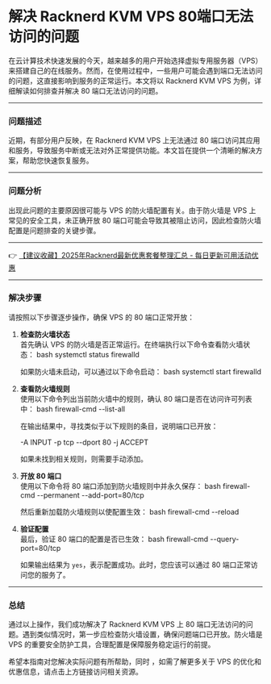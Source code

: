 # 解决 Racknerd KVM VPS 80端口无法访问的问题

在云计算技术快速发展的今天，越来越多的用户开始选择虚拟专用服务器（VPS）来搭建自己的在线服务。然而，在使用过程中，一些用户可能会遇到端口无法访问的问题，这直接影响到服务的正常运行。本文将以 Racknerd KVM VPS 为例，详细解读如何排查并解决 80 端口无法访问的问题。

---

### 问题描述

近期，有部分用户反映，在 Racknerd KVM VPS 上无法通过 80 端口访问其应用和服务，导致服务中断或无法对外正常提供功能。本文旨在提供一个清晰的解决方案，帮助您快速恢复服务。

---

### 问题分析

出现此问题的主要原因很可能与 VPS 的防火墙配置有关。由于防火墙是 VPS 上常见的安全工具，未正确开放 80 端口可能会导致其被阻止访问，因此检查防火墙配置是问题排查的关键步骤。

---

👉 [【建议收藏】2025年Racknerd最新优惠套餐整理汇总 - 每日更新可用活动优惠](https://bit.ly/Rack_Nerd)

---

### 解决步骤

请按照以下步骤逐步操作，确保 VPS 的 80 端口正常开放：

1. **检查防火墙状态**  
   首先确认 VPS 的防火墙是否正常运行。在终端执行以下命令查看防火墙状态：
   bash
   systemctl status firewalld
   
   如果防火墙未启动，可以通过以下命令启动：
   bash
   systemctl start firewalld
   

2. **查看防火墙规则**  
   使用以下命令列出当前防火墙中的规则，确认 80 端口是否在访问许可列表中：
   bash
   firewall-cmd --list-all
   
   在输出结果中，寻找类似于以下规则的条目，说明端口已开放：
   
   -A INPUT -p tcp --dport 80 -j ACCEPT
   
   如果未找到相关规则，则需要手动添加。

3. **开放 80 端口**  
   使用以下命令将 80 端口添加到防火墙规则中并永久保存：
   bash
   firewall-cmd --permanent --add-port=80/tcp
   
   然后重新加载防火墙规则以使配置生效：
   bash
   firewall-cmd --reload
   

4. **验证配置**  
   最后，验证 80 端口的配置是否已生效：
   bash
   firewall-cmd --query-port=80/tcp
   
   如果输出结果为 `yes`，表示配置成功。此时，您应该可以通过 80 端口正常访问您的服务了。

---

### 总结

通过以上操作，我们成功解决了 Racknerd KVM VPS 上 80 端口无法访问的问题。遇到类似情况时，第一步应检查防火墙设置，确保问题端口已开放。防火墙是 VPS 的重要安全防护工具，合理配置是保障服务稳定运行的前提。

希望本指南对您解决实际问题有所帮助，同时 ，如需了解更多关于 VPS 的优化和优惠信息，请点击上方链接访问相关资源。